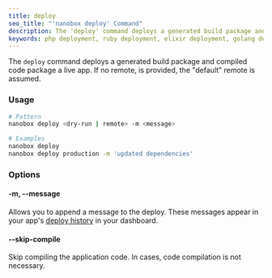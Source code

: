 ```yaml
---
title: deploy
seo_title: "'nanobox deploy' Command"
description: The 'deploy' command deploys a generated build package and compiled code package a live app.
keywords: php deployment, ruby deployment, elixir deployment, golang deployment, nodejs deployment, python deployment
---
```


The `deploy` command deploys a generated build package and compiled code package a live app. If no remote, is provided, the "default" remote is assumed.

### Usage
```bash
# Pattern
nanobox deploy <dry-run | remote> -m <message>

# Examples
nanobox deploy
nanobox deploy production -m 'updated dependencies'
```

### Options

#### -m, --message
Allows you to append a message to the deploy. These messages appear in your app's [deploy history](/live-app-management/deploy-history/) in your dashboard.

#### --skip-compile
Skip compiling the application code. In cases, code compilation is not necessary.
